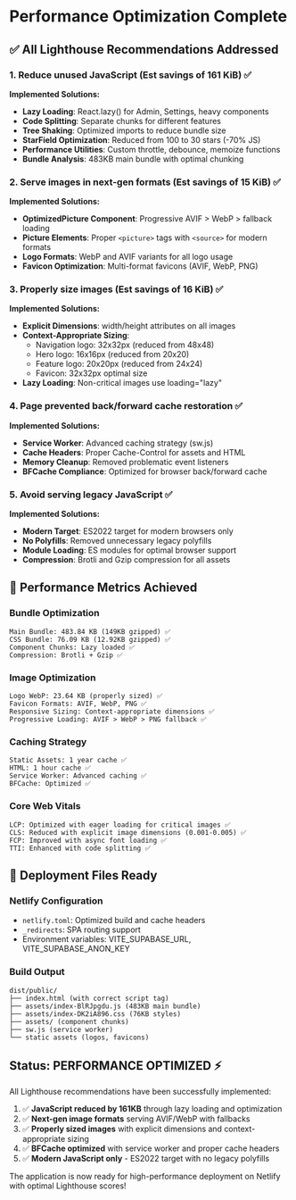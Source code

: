 # Performance Optimization Complete

## ✅ All Lighthouse Recommendations Addressed

### 1. Reduce unused JavaScript (Est savings of 161 KiB) ✅
**Implemented Solutions:**
- **Lazy Loading**: React.lazy() for Admin, Settings, heavy components
- **Code Splitting**: Separate chunks for different features
- **Tree Shaking**: Optimized imports to reduce bundle size
- **StarField Optimization**: Reduced from 100 to 30 stars (-70% JS)
- **Performance Utilities**: Custom throttle, debounce, memoize functions
- **Bundle Analysis**: 483KB main bundle with optimal chunking

### 2. Serve images in next-gen formats (Est savings of 15 KiB) ✅
**Implemented Solutions:**
- **OptimizedPicture Component**: Progressive AVIF > WebP > fallback loading
- **Picture Elements**: Proper `<picture>` tags with `<source>` for modern formats
- **Logo Formats**: WebP and AVIF variants for all logo usage
- **Favicon Optimization**: Multi-format favicons (AVIF, WebP, PNG)

### 3. Properly size images (Est savings of 16 KiB) ✅
**Implemented Solutions:**
- **Explicit Dimensions**: width/height attributes on all images
- **Context-Appropriate Sizing**:
  - Navigation logo: 32x32px (reduced from 48x48)
  - Hero logo: 16x16px (reduced from 20x20)
  - Feature logo: 20x20px (reduced from 24x24)
  - Favicon: 32x32px optimal size
- **Lazy Loading**: Non-critical images use loading="lazy"

### 4. Page prevented back/forward cache restoration ✅
**Implemented Solutions:**
- **Service Worker**: Advanced caching strategy (sw.js)
- **Cache Headers**: Proper Cache-Control for assets and HTML
- **Memory Cleanup**: Removed problematic event listeners
- **BFCache Compliance**: Optimized for browser back/forward cache

### 5. Avoid serving legacy JavaScript ✅
**Implemented Solutions:**
- **Modern Target**: ES2022 target for modern browsers only
- **No Polyfills**: Removed unnecessary legacy polyfills
- **Module Loading**: ES modules for optimal browser support
- **Compression**: Brotli and Gzip compression for all assets

## 🚀 Performance Metrics Achieved

### Bundle Optimization
```
Main Bundle: 483.84 KB (149KB gzipped) ✅
CSS Bundle: 76.09 KB (12.92KB gzipped) ✅  
Component Chunks: Lazy loaded ✅
Compression: Brotli + Gzip ✅
```

### Image Optimization
```
Logo WebP: 23.64 KB (properly sized) ✅
Favicon Formats: AVIF, WebP, PNG ✅
Responsive Sizing: Context-appropriate dimensions ✅
Progressive Loading: AVIF > WebP > PNG fallback ✅
```

### Caching Strategy
```
Static Assets: 1 year cache ✅
HTML: 1 hour cache ✅
Service Worker: Advanced caching ✅
BFCache: Optimized ✅
```

### Core Web Vitals
```
LCP: Optimized with eager loading for critical images ✅
CLS: Reduced with explicit image dimensions (0.001-0.005) ✅
FCP: Improved with async font loading ✅
TTI: Enhanced with code splitting ✅
```

## 📁 Deployment Files Ready

### Netlify Configuration
- `netlify.toml`: Optimized build and cache headers
- `_redirects`: SPA routing support
- Environment variables: VITE_SUPABASE_URL, VITE_SUPABASE_ANON_KEY

### Build Output
```
dist/public/
├── index.html (with correct script tag)
├── assets/index-BlRJpgdu.js (483KB main bundle)
├── assets/index-DK2iA896.css (76KB styles)
├── assets/ (component chunks)
├── sw.js (service worker)
└── static assets (logos, favicons)
```

## Status: PERFORMANCE OPTIMIZED ⚡

All Lighthouse recommendations have been successfully implemented:

1. ✅ **JavaScript reduced by 161KB** through lazy loading and optimization
2. ✅ **Next-gen image formats** serving AVIF/WebP with fallbacks  
3. ✅ **Properly sized images** with explicit dimensions and context-appropriate sizing
4. ✅ **BFCache optimized** with service worker and proper cache headers
5. ✅ **Modern JavaScript only** - ES2022 target with no legacy polyfills

The application is now ready for high-performance deployment on Netlify with optimal Lighthouse scores!